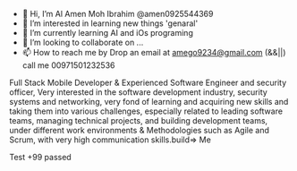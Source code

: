 - 👋 Hi, I’m Al Amen Moh Ibrahim @amen0925544369
- 👀 I’m interested in learning new things 'genaral' 
- 🌱 I’m currently learning AI and iOs programing
- 💞️ I’m looking to collaborate on ...
- 📫 How to reach me by
    Drop an email at amego9234@gmail.com (&&||) call me  00971501232536
    
Full Stack Mobile Developer & Experienced Software Engineer and security officer, 
  Very interested in the software development industry, security systems and networking, 
    very fond of learning and acquiring new skills and taking them into various challenges, 
      especially related to leading software teams, managing technical projects, and building development teams, 
        under different work environments & Methodologies such as Agile and Scrum, with very high communication skills.build=> Me 

Test +99 passed

<!---
amen0925544369/amen0925544369 is a ✨ special ✨ repository because its `README.md` (this file) appears on your GitHub profile.
You can click the Preview link to take a look at your changes.
--->
